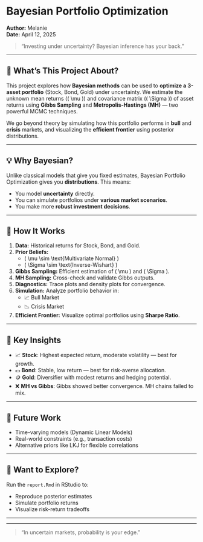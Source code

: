 # Bayesian Portfolio Optimization
**Author:** Melanie  
**Date:** April 12, 2025  

> “Investing under uncertainty? Bayesian inference has your back.”

---

## 🚀 What’s This Project About?

This project explores how **Bayesian methods** can be used to **optimize a 3-asset portfolio** (Stock, Bond, Gold) under uncertainty. We estimate the unknown mean returns (\( \mu \)) and covariance matrix (\( \Sigma \)) of asset returns using **Gibbs Sampling** and **Metropolis-Hastings (MH)** — two powerful MCMC techniques.

We go beyond theory by simulating how this portfolio performs in **bull** and **crisis** markets, and visualizing the **efficient frontier** using posterior distributions.

---

## 💡 Why Bayesian?

Unlike classical models that give you fixed estimates, Bayesian Portfolio Optimization gives you **distributions**. This means:

- You model **uncertainty** directly.
- You can simulate portfolios under **various market scenarios**.
- You make more **robust investment decisions**.

---

## 🧠 How It Works

1. **Data:** Historical returns for Stock, Bond, and Gold.
2. **Prior Beliefs:** 
   - \( \mu \sim \text{Multivariate Normal} \)  
   - \( \Sigma \sim \text{Inverse-Wishart} \)
3. **Gibbs Sampling:** Efficient estimation of \( \mu \) and \( \Sigma \).
4. **MH Sampling:** Cross-check and validate Gibbs outputs.
5. **Diagnostics:** Trace plots and density plots for convergence.
6. **Simulation:** Analyze portfolio behavior in:
   - 📈 Bull Market
   - 📉 Crisis Market
7. **Efficient Frontier:** Visualize optimal portfolios using **Sharpe Ratio**.

---

## 📌 Key Insights

- 📈 **Stock**: Highest expected return, moderate volatility — best for growth.
- 💵 **Bond**: Stable, low return — best for risk-averse allocation.
- 🪙 **Gold**: Diversifier with modest returns and hedging potential.
- ❌ **MH vs Gibbs**: Gibbs showed better convergence. MH chains failed to mix.

---


## 🔭 Future Work

- Time-varying models (Dynamic Linear Models)
- Real-world constraints (e.g., transaction costs)
- Alternative priors like LKJ for flexible correlations

---

## 📘 Want to Explore?

Run the `report.Rmd` in RStudio to:

- Reproduce posterior estimates  
- Simulate portfolio returns  
- Visualize risk-return tradeoffs  

---



---

> “In uncertain markets, probability is your edge.”

